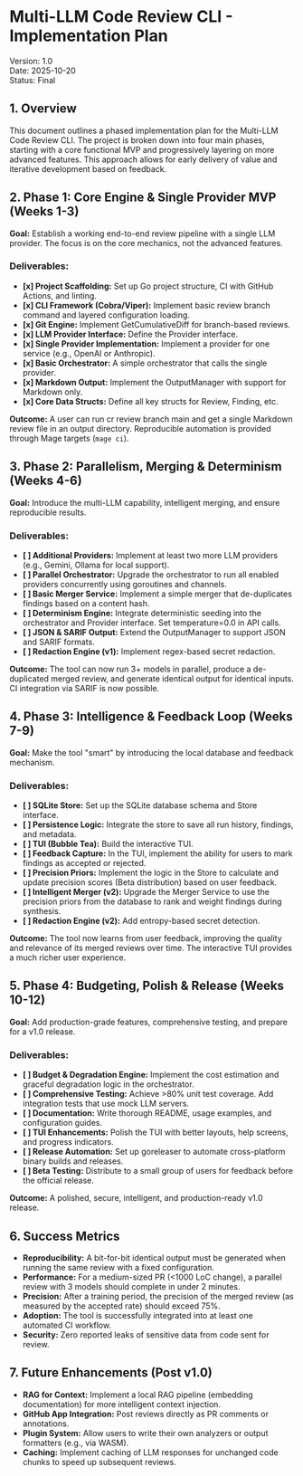 # **Multi-LLM Code Review CLI \- Implementation Plan**

Version: 1.0  
Date: 2025-10-20  
Status: Final

## **1\. Overview**

This document outlines a phased implementation plan for the Multi-LLM Code Review CLI. The project is broken down into four main phases, starting with a core functional MVP and progressively layering on more advanced features. This approach allows for early delivery of value and iterative development based on feedback.

## **2\. Phase 1: Core Engine & Single Provider MVP (Weeks 1-3)**

**Goal:** Establish a working end-to-end review pipeline with a single LLM provider. The focus is on the core mechanics, not the advanced features.

### **Deliverables:**

* **\[x\] Project Scaffolding:** Set up Go project structure, CI with GitHub Actions, and linting.  
* **\[x\] CLI Framework (Cobra/Viper):** Implement basic review branch command and layered configuration loading.  
* **\[x\] Git Engine:** Implement GetCumulativeDiff for branch-based reviews.  
* **\[x\] LLM Provider Interface:** Define the Provider interface.  
* **\[x\] Single Provider Implementation:** Implement a provider for one service (e.g., OpenAI or Anthropic).  
* **\[x\] Basic Orchestrator:** A simple orchestrator that calls the single provider.  
* **\[x\] Markdown Output:** Implement the OutputManager with support for Markdown only.  
* **\[x\] Core Data Structs:** Define all key structs for Review, Finding, etc.

**Outcome:** A user can run cr review branch main and get a single Markdown review file in an output directory. Reproducible automation is provided through Mage targets (`mage ci`).

## **3\. Phase 2: Parallelism, Merging & Determinism (Weeks 4-6)**

**Goal:** Introduce the multi-LLM capability, intelligent merging, and ensure reproducible results.

### **Deliverables:**

* **\[ \] Additional Providers:** Implement at least two more LLM providers (e.g., Gemini, Ollama for local support).  
* **\[ \] Parallel Orchestrator:** Upgrade the orchestrator to run all enabled providers concurrently using goroutines and channels.  
* **\[ \] Basic Merger Service:** Implement a simple merger that de-duplicates findings based on a content hash.  
* **\[ \] Determinism Engine:** Integrate deterministic seeding into the orchestrator and Provider interface. Set temperature=0.0 in API calls.  
* **\[ \] JSON & SARIF Output:** Extend the OutputManager to support JSON and SARIF formats.  
* **\[ \] Redaction Engine (v1):** Implement regex-based secret redaction.

**Outcome:** The tool can now run 3+ models in parallel, produce a de-duplicated merged review, and generate identical output for identical inputs. CI integration via SARIF is now possible.

## **4\. Phase 3: Intelligence & Feedback Loop (Weeks 7-9)**

**Goal:** Make the tool "smart" by introducing the local database and feedback mechanism.

### **Deliverables:**

* **\[ \] SQLite Store:** Set up the SQLite database schema and Store interface.  
* **\[ \] Persistence Logic:** Integrate the store to save all run history, findings, and metadata.  
* **\[ \] TUI (Bubble Tea):** Build the interactive TUI.  
* **\[ \] Feedback Capture:** In the TUI, implement the ability for users to mark findings as accepted or rejected.  
* **\[ \] Precision Priors:** Implement the logic in the Store to calculate and update precision scores (Beta distribution) based on user feedback.  
* **\[ \] Intelligent Merger (v2):** Upgrade the Merger Service to use the precision priors from the database to rank and weight findings during synthesis.  
* **\[ \] Redaction Engine (v2):** Add entropy-based secret detection.

**Outcome:** The tool now learns from user feedback, improving the quality and relevance of its merged reviews over time. The interactive TUI provides a much richer user experience.

## **5\. Phase 4: Budgeting, Polish & Release (Weeks 10-12)**

**Goal:** Add production-grade features, comprehensive testing, and prepare for a v1.0 release.

### **Deliverables:**

* **\[ \] Budget & Degradation Engine:** Implement the cost estimation and graceful degradation logic in the orchestrator.  
* **\[ \] Comprehensive Testing:** Achieve \>80% unit test coverage. Add integration tests that use mock LLM servers.  
* **\[ \] Documentation:** Write thorough README, usage examples, and configuration guides.  
* **\[ \] TUI Enhancements:** Polish the TUI with better layouts, help screens, and progress indicators.  
* **\[ \] Release Automation:** Set up goreleaser to automate cross-platform binary builds and releases.  
* **\[ \] Beta Testing:** Distribute to a small group of users for feedback before the official release.

**Outcome:** A polished, secure, intelligent, and production-ready v1.0 release.

## **6\. Success Metrics**

* **Reproducibility:** A bit-for-bit identical output must be generated when running the same review with a fixed configuration.  
* **Performance:** For a medium-sized PR (\<1000 LoC change), a parallel review with 3 models should complete in under 2 minutes.  
* **Precision:** After a training period, the precision of the merged review (as measured by the accepted rate) should exceed 75%.  
* **Adoption:** The tool is successfully integrated into at least one automated CI workflow.  
* **Security:** Zero reported leaks of sensitive data from code sent for review.

## **7\. Future Enhancements (Post v1.0)**

* **RAG for Context:** Implement a local RAG pipeline (embedding documentation) for more intelligent context injection.  
* **GitHub App Integration:** Post reviews directly as PR comments or annotations.  
* **Plugin System:** Allow users to write their own analyzers or output formatters (e.g., via WASM).  
* **Caching:** Implement caching of LLM responses for unchanged code chunks to speed up subsequent reviews.

